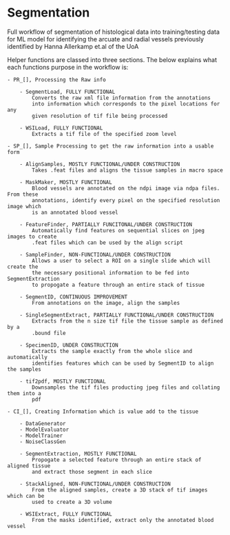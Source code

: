 # Segmentation
Full workflow of segmentation of histological data into training/testing data for ML model for identifying the arcuate and radial vessels previously identified by Hanna Allerkamp et.al of the UoA

Helper functions are classed into three sections. The below explains what 
each functions purpose in the workflow is:

    - PR_[], Processing the Raw info 

        - SegmentLoad, FULLY FUNCTIONAL
            Converts the raw xml file information from the annotations 
            into information which corresponds to the pixel locations for any 
            given resolution of tif file being processed

        - WSILoad, FULLY FUNCTIONAL 
            Extracts a tif file of the specified zoom level
            
    - SP_[], Sample Processing to get the raw information into a usable form

        - AlignSamples, MOSTLY FUNCTIONAL/UNDER CONSTRUCTION
            Takes .feat files and aligns the tissue samples in macro space

        - MaskMaker, MOSTLY FUNCTIONAL
            Blood vessels are annotated on the ndpi image via ndpa files. From these
            annotations, identify every pixel on the specified resolution image which
            is an annotated blood vessel

        - FeatureFinder, PARTIALLY FUNCITONAL/UNDER CONSTRUCTION
            Automatically find features on sequential slices on jpeg images to create
            .feat files which can be used by the align script

        - SampleFinder, NON-FUNCTIONAL/UNDER CONSTRUCTION
            Allows a user to select a ROI on a single slide which will create the 
            the necessary positional information to be fed into SegmentExtraction 
            to propogate a feature through an entire stack of tissue

        - SegmentID, CONTINUOUS IMPROVEMENT
            From annotations on the image, align the samples

        - SingleSegmentExtract, PARTIALLY FUNCTIONAL/UNDER CONSTRUCTION
            Extracts from the n size tif file the tissue sample as defined by a 
            .bound file

        - SpecimenID, UNDER CONSTRUCTION
            Extracts the sample exactly from the whole slice and automatically 
            identifies features which can be used by SegmentID to align the samples

        - tif2pdf, MOSTLY FUNCTIONAL
            Downsamples the tif files producting jpeg files and collating them into a 
            pdf

    - CI_[], Creating Information which is value add to the tissue

        - DataGenerator
        - ModelEvaluator
        - ModelTrainer
        - NoiseClassGen

        - SegmentExtraction, MOSTLY FUNCTIONAL
            Propogate a selected feature through an entire stack of aligned tissue
            and extract those segment in each slice

        - StackAligned, NON-FUNCTIONAL/UNDER CONSTRUCTION
            From the aligned samples, create a 3D stack of tif images which can be 
            used to create a 3D volume

        - WSIExtract, FULLY FUNCTIONAL
            From the masks identified, extract only the annotated blood vessel 


